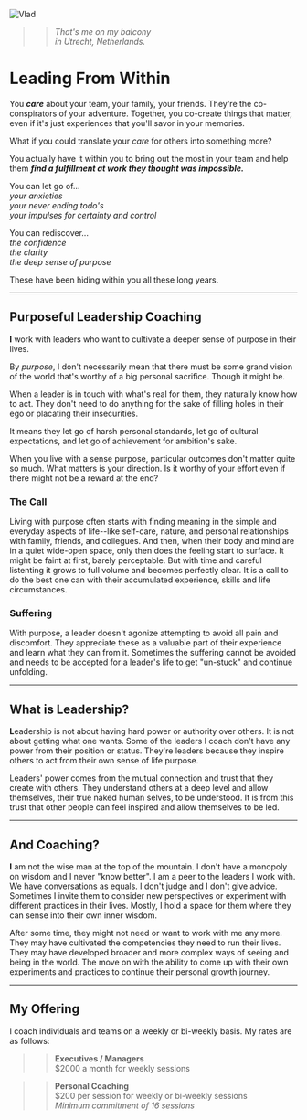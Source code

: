 ![Vlad](https://s3-us-west-2.amazonaws.com/static.softsideoftech.com/vlad.jpg "That's me on the balcony in my home in Utrecht, Netherlands.")

> > _That's me on my balcony<br/>in Utrecht, Netherlands._

# Leading From Within

You _**care**_ about your team, your family, your friends. They're the co-conspirators of your adventure. Together, you co-create things that matter, even if it's just experiences that you'll savor in your memories.

What if you could translate your _care_ for others into something more? 

You actually have it within you to bring out the most in your team and help them _**find a fulfillment at work they thought was impossible.**_ 

You can let go of...  
_your anxieties_  
_your never ending todo's_  
_your impulses for certainty and control_  
                  
You can rediscover...  
_the confidence_  
_the clarity_  
_the deep sense of purpose_

These have been hiding within you all these long years.

---

## Purposeful Leadership Coaching

<b>I</b> work with leaders who want to cultivate a deeper sense of purpose in their lives. 

By _purpose_, I don't necessarily mean that there must be some grand vision of the world that's worthy of a big personal sacrifice. Though it might be. 

When a leader is in touch with what's real for them, they naturally know how to act. They don't need to do anything for the sake of filling holes in their ego or placating their insecurities. 

It means they let go of harsh personal standards, let go of cultural expectations, and let go of achievement for ambition's sake.

When you live with a sense purpose, particular outcomes don't matter quite so much. What matters is your direction. Is it worthy of your effort even if there might not be a reward at the end? 

### The Call
Living with purpose often starts with finding meaning in the simple and everyday aspects of life--like self-care, nature, and personal relationships with family, friends, and collegues. And then, when their body and mind are in a quiet wide-open space, only then does the feeling start to surface. It might be faint at first, barely perceptable. But with time and careful listenting it grows to full volume and becomes perfectly clear. It is a call to do the best one can with their accumulated experience, skills and life circumstances.

### Suffering
With purpose, a leader doesn't agonize attempting to avoid all pain and discomfort. They appreciate these as a valuable part of their experience and learn what they can from it. Sometimes the suffering cannot be avoided and needs to be accepted for a leader's life to get "un-stuck" and continue unfolding.

---

## What is Leadership?
<b>L</b>eadership is not about having hard power or authority over others. It is not about getting what one wants. Some of the leaders I coach don't have any power from their position or status. They're leaders because they inspire others to act from their own sense of life purpose.

Leaders' power comes from the mutual connection and trust that they create with others. They understand others at a deep level and allow themselves, their true naked human selves, to be understood. It is from this trust that other people can feel inspired and allow themselves to be led. 

---

## And Coaching?
<b>I</b> am not the wise man at the top of the mountain. I don't have a monopoly on wisdom and I never "know better". I am a peer to the leaders I work with. We have conversations as equals. I don't judge and I don't give advice. Sometimes I invite them to consider new perspectives or experiment with different practices in their lives. Mostly, I hold a space for them where they can sense into their own inner wisdom. 

After some time, they might not need or want to work with me any more. They may have cultivated the competencies they need to run their lives. They may have developed broader and more complex ways of seeing and being in the world. The move on with the ability to come up with their own experiments and practices to continue their personal growth journey.

---

## My Offering

I coach individuals and teams on a weekly or bi-weekly basis. My rates are as follows:

>> **Executives / Managers**  
>> $2000 a month for weekly sessions

>> **Personal Coaching**  
>> $200 per session for weekly or bi-weekly sessions  
>> _Minimum commitment of 16 sessions_

